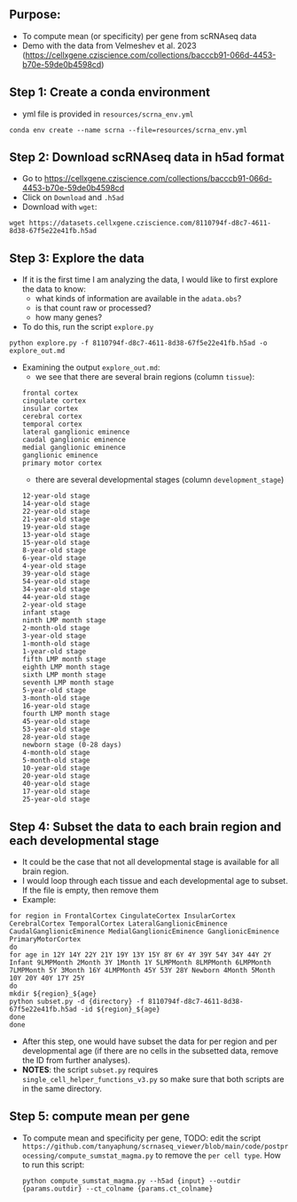 ## Purpose: 
- To compute mean (or specificity) per gene from scRNAseq data
- Demo with the data from Velmeshev et al. 2023 (https://cellxgene.cziscience.com/collections/bacccb91-066d-4453-b70e-59de0b4598cd)

## Step 1: Create a conda environment
- yml file is provided in `resources/scrna_env.yml`
```
conda env create --name scrna --file=resources/scrna_env.yml
```

## Step 2: Download scRNAseq data in h5ad format
- Go to https://cellxgene.cziscience.com/collections/bacccb91-066d-4453-b70e-59de0b4598cd
- Click on `Download` and `.h5ad`
- Download with `wget`: 
```
wget https://datasets.cellxgene.cziscience.com/8110794f-d8c7-4611-8d38-67f5e22e41fb.h5ad
```

## Step 3: Explore the data
- If it is the first time I am analyzing the data, I would like to first explore the data to know:
    - what kinds of information are available in the `adata.obs`? 
    - is that count raw or processed? 
    - how many genes? 
- To do this, run the script `explore.py`
```
python explore.py -f 8110794f-d8c7-4611-8d38-67f5e22e41fb.h5ad -o explore_out.md
```

- Examining the output `explore_out.md`: 
    - we see that there are several brain regions (column `tissue`):
    ```
    frontal cortex
    cingulate cortex
    insular cortex
    cerebral cortex
    temporal cortex
    lateral ganglionic eminence
    caudal ganglionic eminence
    medial ganglionic eminence
    ganglionic eminence
    primary motor cortex
    ```
    - there are several developmental stages (column `development_stage`)
    ```
    12-year-old stage
    14-year-old stage
    22-year-old stage
    21-year-old stage
    19-year-old stage
    13-year-old stage
    15-year-old stage
    8-year-old stage
    6-year-old stage
    4-year-old stage
    39-year-old stage
    54-year-old stage
    34-year-old stage
    44-year-old stage
    2-year-old stage
    infant stage
    ninth LMP month stage
    2-month-old stage
    3-year-old stage
    1-month-old stage
    1-year-old stage
    fifth LMP month stage
    eighth LMP month stage
    sixth LMP month stage
    seventh LMP month stage
    5-year-old stage
    3-month-old stage
    16-year-old stage
    fourth LMP month stage
    45-year-old stage
    53-year-old stage
    28-year-old stage
    newborn stage (0-28 days)
    4-month-old stage
    5-month-old stage
    10-year-old stage
    20-year-old stage
    40-year-old stage
    17-year-old stage
    25-year-old stage
    ```

## Step 4: Subset the data to each brain region and each developmental stage
- It could be the case that not all developmental stage is available for all brain region. 
- I would loop through each tissue and each developmental age to subset. If the file is empty, then remove them
- Example: 
```
for region in FrontalCortex CingulateCortex InsularCortex CerebralCortex TemporalCortex LateralGanglionicEminence CaudalGanglionicEminence MedialGanglionicEminence GanglionicEminence PrimaryMotorCortex
do
for age in 12Y 14Y 22Y 21Y 19Y 13Y 15Y 8Y 6Y 4Y 39Y 54Y 34Y 44Y 2Y Infant 9LMPMonth 2Month 3Y 1Month 1Y 5LMPMonth 8LMPMonth 6LMPMonth 7LMPMonth 5Y 3Month 16Y 4LMPMonth 45Y 53Y 28Y Newborn 4Month 5Month 10Y 20Y 40Y 17Y 25Y
do
mkdir ${region}_${age}
python subset.py -d {directory} -f 8110794f-d8c7-4611-8d38-67f5e22e41fb.h5ad -id ${region}_${age}
done
done
```

- After this step, one would have subset the data for per region and per developmental age (if there are no cells in the subsetted data, remove the ID from further analyses). 
- **NOTES**: the script `subset.py` requires `single_cell_helper_functions_v3.py` so make sure that both scripts are in the same directory. 

## Step 5: compute mean per gene
- To compute mean and specificity per gene, TODO: edit the script `https://github.com/tanyaphung/scrnaseq_viewer/blob/main/code/postprocessing/compute_sumstat_magma.py` to remove the `per cell type`. How to run this script: 
    ```
    python compute_sumstat_magma.py --h5ad {input} --outdir {params.outdir} --ct_colname {params.ct_colname}
    ```